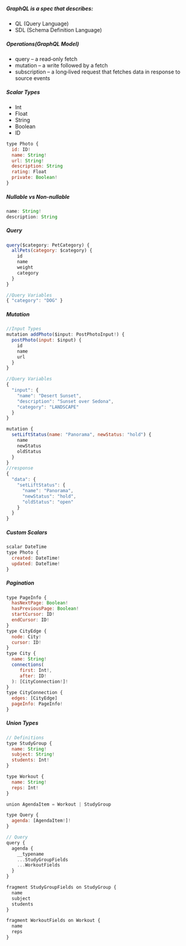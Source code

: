 ##### GraphQL is a spec that describes:
- QL (Query Language)
- SDL (Schema Definition Language)

##### Operations(GraphQL Model)
- query – a read‐only fetch
- mutation – a write followed by a fetch
- subscription – a long‐lived request that fetches data in response to source events

##### Scalar Types
- Int
- Float
- String
- Boolean
- ID

```js
type Photo {
  id: ID!
  name: String!
  url: String!
  description: String
  rating: Float
  private: Boolean!
}
```

##### Nullable vs Non-nullable
```js
name: String!
description: String
```

##### Query
```js
query($category: PetCategory) {
  allPets(category: $category) {
    id
    name
    weight
    category
  }
}

//Query Variables
{ "category": "DOG" }
```

##### Mutation
```js
//Input Types
mutation addPhoto($input: PostPhotoInput!) {
  postPhoto(input: $input) {
    id
    name
    url
  }
}

//Query Variables
{
  "input": {
    "name": "Desert Sunset",
    "description": "Sunset over Sedona",
    "category": "LANDSCAPE"
  }
}

mutation {
  setLiftStatus(name: "Panorama", newStatus: "hold") {
    name
    newStatus
    oldStatus
  }
}
//response
{
  "data": {
    "setLiftStatus": {
      "name": "Panorama",
      "newStatus": "hold",
      "oldStatus": "open"
    }
  }
}
```

##### Custom Scalars
```js
scalar DateTime
type Photo {
  created: DateTime!
  updated: DateTime!
}
```

##### Pagination
```js
type PageInfo {
  hasNextPage: Boolean!
  hasPreviousPage: Boolean!
  startCursor: ID!
  endCursor: ID!
}
type CityEdge {
  node: City!
  cursor: ID!
}
type City {
  name: String!
  connections(
     first: Int!, 
     after: ID!
  ): [CityConnection!]!
}
type CityConnection {
  edges: [CityEdge]
  pageInfo: PageInfo!
}
```

##### Union Types
```js
// Definitions
type StudyGroup {
  name: String!
  subject: String!
  students: Int!
}

type Workout {
  name: String!
  reps: Int!
}

union AgendaItem = Workout | StudyGroup

type Query {
  agenda: [AgendaItem!]!
}

// Query
query {
  agenda {
    __typename
    ...StudyGroupFields
    ...WorkoutFields
  }
}

fragment StudyGroupFields on StudyGroup {
  name
  subject
  students
}

fragment WorkoutFields on Workout {
  name
  reps
} 
```